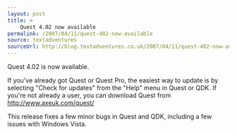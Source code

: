 ```yaml
---
layout: post
title: >
    Quest 4.02 now available
permalink: /2007/04/11/quest-402-now-available
source: textadventures
sourceUrl: http://blog.textadventures.co.uk/2007/04/11/quest-402-now-available/
---
```


Quest 4.02 is now available.

If you've already got Quest or Quest Pro, the easiest way to update is by selecting "Check for updates" from the "Help" menu in Quest or QDK. If you're not already a user, you can download Quest from <a href="http://www.axeuk.com/quest/">http://www.axeuk.com/quest/</a>

This release fixes a few minor bugs in Quest and QDK, including a few issues with Windows Vista.